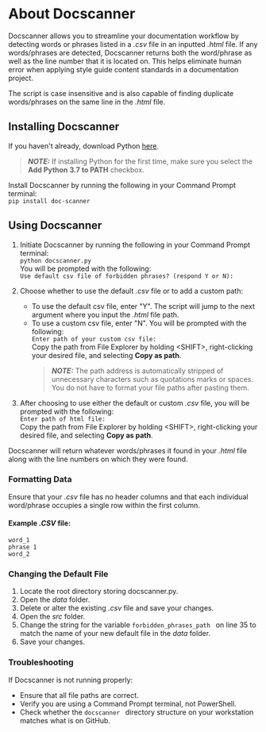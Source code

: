 # About Docscanner
Docscanner allows you to streamline your documentation workflow by detecting words or phrases listed in a _.csv_ file in an inputted _.html_ file. If any words/phrases are detected, Docscanner returns both the word/phrase as well as the line number that it is located on. This helps eliminate human error when applying style guide content standards in a documentation project. 

The script is case insensitive and is also capable of finding duplicate words/phrases on the same line in the _.html_ file. 

## Installing Docscanner
If you haven't already, download Python [here](https://www.python.org/downloads/).  
> **_NOTE:_** If installing Python for the first time, make sure you select the __Add Python 3.7 to PATH__ checkbox.  

Install Docscanner by running the following in your Command Prompt terminal:  
`pip install doc-scanner`

## Using Docscanner
1. Initiate Docscanner by running the following in your Command Prompt terminal:  
`python docscanner.py`  
You will be prompted with the following:  
`Use default csv file of forbidden phrases? (respond Y or N): `  
2. Choose whether to use the default _.csv_ file or to add a custom path:
    - To use the default csv file, enter "Y". The script will jump to the next argument where you input the _.html_ file path.  
    - To use a custom csv file, enter "N". You will be prompted with the following:  
`Enter path of your custom csv file: `  
Copy the path from File Explorer by holding \<SHIFT\>, right-clicking your desired file, and selecting __Copy as path__.
      > **_NOTE:_** The path address is automatically stripped of unnecessary characters such as quotations marks or spaces. You do not have to format your file paths after pasting them.

3. After choosing to use either the default or custom _.csv_ file, you will be prompted with the following:  
`Enter path of html file: `  
Copy the path from File Explorer by holding \<SHIFT\>, right-clicking your desired file, and selecting __Copy as path__. 

Docscanner will return whatever words/phrases it found in your _.html_ file along with the line numbers on which they were found. 

### Formatting Data 
Ensure that your _.csv_ file has no header columns and that each individual word/phrase occupies a single row within the first column.
#### Example _.CSV_ file: 
`word_1`    
`phrase 1`    
`word_2  `

### Changing the Default File
1. Locate the root directory storing docscanner.py. 
2. Open the _data_ folder. 
3. Delete or alter the existing _.csv_ file and save your changes. 
4. Open the _src_ folder.
5. Change the string for the variable `forbidden_phrases_path ` on line 35 to match the name of your new default file in the _data_ folder. 
6. Save your changes. 

### Troubleshooting
If Docscanner is not running properly:
- Ensure that all file paths are correct.  
- Verify you are using a Command Prompt terminal, not PowerShell.
- Check whether the `docscanner ` directory structure on your workstation matches what is on GitHub. 